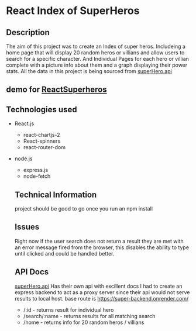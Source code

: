 # React Index of SuperHeros

## Description

The aim of this project was to create an Index of super heros. Includeing a home page that will display 20 random heros or villians and allow users to search for a specific character. And Individual Pages for each hero or villian complete with a picture info about them and a graph displaying their power stats. All the data in this project is being sourced from [superHero.api](https://www.superheroapi.com/)

## demo for [ReactSuperheros](https://react-superheros.onrender.com/)

## Technologies used 
- React.js
  - react-chartjs-2
  - React-spinners
  - react-router-dom
- node.js
  - express.js  
  - node-fetch

  ## Technical Information
  project should be good to go once you run an npm install

  ## Issues
  Right now if the user search does not return a result they are met with an error message fired from the browser, this disables the ability to type until clicked and could be handled better. 

  ## API Docs
    [superHero.api](https://www.superheroapi.com/) Has their own api with excillent docs I had to create an express backend to act as a proxy server since their api would not serve results to local host.
    base route is https://super-backend.onrender.com/
    - /:id - returns result for individual hero
    - /search/:name - returns results for all matching search
    - /home - returns info for 20 random heros / villians 


